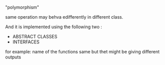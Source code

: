"polymorphism" 


same operation may behva edifferently in different class.

And it is implemented using the following two :

- ABSTRACT CLASSES
- INTERFACES

for example:  name of the functions same but thet might be giving different outputs 



